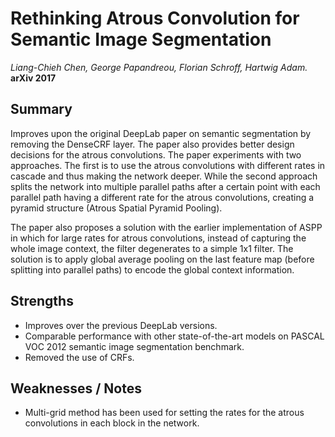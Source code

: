 # Rethinking Atrous Convolution for Semantic Image Segmentation

*Liang-Chieh Chen, George Papandreou, Florian Schroff, Hartwig Adam.* **arXiv 2017**

## Summary

Improves upon the original DeepLab paper on semantic segmentation by removing the DenseCRF layer. The paper also provides better design decisions for the atrous convolutions. The paper experiments with two approaches. The first is to use the atrous convolutions with different rates in cascade and thus making the network deeper. While the second approach splits the network into multiple parallel paths after a certain point with each parallel path having a different rate for the atrous convolutions, creating a pyramid structure (Atrous Spatial Pyramid Pooling).

The paper also proposes a solution with the earlier implementation of ASPP in which for large rates for atrous convolutions, instead of capturing the whole image context, the filter degenerates to a simple 1x1 filter. The solution is to apply global average pooling on the last feature map (before splitting into parallel paths) to encode the global context information.

## Strengths

- Improves over the previous DeepLab versions.
- Comparable performance with other state-of-the-art models on PASCAL VOC 2012 semantic image segmentation benchmark.
- Removed the use of CRFs.

## Weaknesses / Notes

- Multi-grid method has been used for setting the rates for the atrous convolutions in each block in the network.